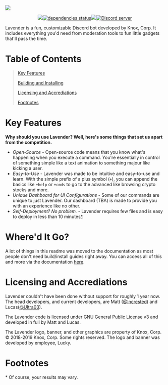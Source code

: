 <img src="img/banner.jpg" />
<div align="center">
	<p>	
    <a class="badge-align" href="https://www.codacy.com/app/KnoxCorp/Lavender?utm_source=github.com&amp;utm_medium=referral&amp;utm_content=KnoxDevTeam/Lavender&amp;utm_campaign=Badge_Grade"><img src="https://api.codacy.com/project/badge/Grade/8d6c96634d3e4bc4b5bb0933ce383d46"/></a><a class="badge" href="http://david-dm.org/knoxdevteam/lavender" data-reactid="26"><img src="http://david-dm.org/knoxdevteam/lavender/status.svg" alt="dependencies status" data-reactid="27"></a><a href="https://travis-ci.org/KnoxDevTeam/Lavender"><img src="https://travis-ci.org/KnoxDevTeam/Lavender.svg?branch=master" /></a><a href="https://discord.gg/MaK7BtW"><img src="https://discordapp.com/api/guilds/366247860502659084/embed.png" alt="Discord server" /></a>
	</p>
</div>

Lavender is a fun, customizable Discord bot developed by Knox, Corp. It includes everything you'd need from moderation tools to fun little gadgets that'll pass the time.

# Table of Contents
> [Key Features](#key-features)
>
> [Building and Installing](#whered-it-go)
>
> [Licensing and Accrediations](#licensing-and-accrediations)
>
> [Footnotes](#footnotes)

# Key Features
**Why should you use Lavender? Well, here's some things that set us apart from the competition.**
- *Open-Source* - Open-source code means that you know what's happening when you execute a command. You're essentially in control of something simple like a text animation to something majour like kicking a user.
- *Easy-to-Use* - Lavender was made to be intuitive and easy-to-use and learn. With the simple prefix of a plus symbol (`+`), you can append the basics like `+help` or `+cmds` to go to the advanced like browsing crypto stocks and more.
- *Uniaue Dashboard for UI Configurations* - Some of our commands are unique to just Lavender. Our dashboard (TBA) is made to provide you with an experience like no other.
- *Self-Deployment? No problem.* - Lavender requires few files and is easy to deploy in less than 10 minutes[\*](#footnotes).

# Where'd It Go?
A lot of things in this readme was moved to the documentation as most people don't need build/install guides right away. You can access all of this and more via the documentation [here](https://docs.knoxcorp.me/lavender/).

# Licensing and Accrediations
Lavender couldn't have been done without support for roughly 1 year now. The head developers, and current developers, are Matt ([@Incrested](https://github.com/Incrested)) and Lucas([@Ultra03](https://github.com/Ultra03)).

The Lavender code is licensed under GNU General Public License v3 and developed in full by Matt and Lucas.

The Lavender logo, banner, and other graphics are property of Knox, Corp. &copy; 2018-2019 Knox, Corp. Some rights reserved. The logo and banner was developed by employee, Lucky.

# Footnotes
\* Of course, your results may vary.
